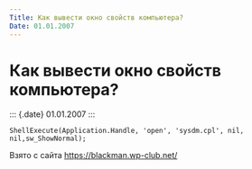 ```yaml
---
Title: Как вывести окно свойств компьютеpа?
Date: 01.01.2007
---
```



Как вывести окно свойств компьютеpа?
====================================

::: {.date}
01.01.2007
:::

    ShellExecute(Application.Handle, 'open', 'sysdm.cpl', nil, nil,sw_ShowNormal);

Взято с сайта <https://blackman.wp-club.net/>
